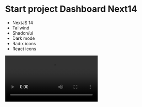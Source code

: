 # Start project Dashboard Next14

- NextJS 14
- Tailwind
- Shadcn/ui
- Dark mode
- Radix icons
- React icons

![](githubScreen/video.mp4)

